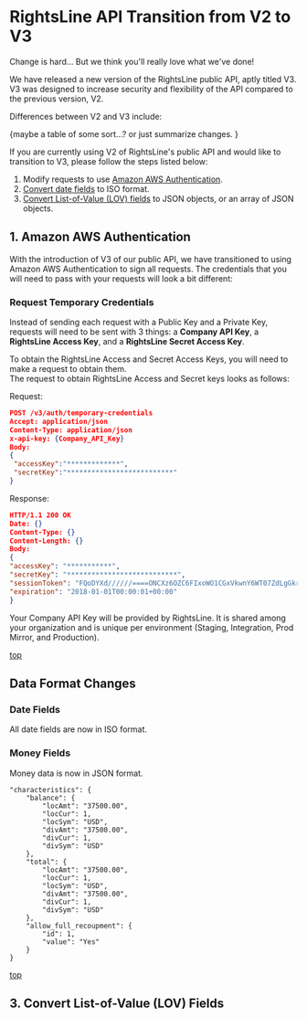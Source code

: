 ﻿# RightsLine API Transition from V2 to V3 

Change is hard... But we think you'll really love what we've done!  

We have released a new version of the RightsLine public API, aptly titled V3.
V3 was designed to increase security and flexibility of the API compared to the previous version, V2.  

Differences between V2 and V3 include:

{maybe a table of some sort...?  or just summarize changes. }

If you are currently using V2 of RightsLine's public API and would like to transition to V3, please follow the steps listed below:

1. Modify requests to use [Amazon AWS Authentication](#amazon-aws-authentication).
2. [Convert date fields](#convert-date-fields) to ISO format.
3. [Convert List-of-Value (LOV) fields](#convert-list\-of\-value-\(lov\)-fields)  to JSON objects, or an array of JSON objects.


## 1. Amazon AWS Authentication

With the introduction of V3 of our public API, we have transitioned to using Amazon AWS Authentication to sign all requests.  The credentials that you will need to pass with your requests will look a bit different:

### Request Temporary Credentials
Instead of sending each request with a Public Key and a Private Key, requests will need to be sent with 3 things:  a **Company API Key**, a **RightsLine Access Key**, and a **RightsLine Secret Access Key**.
 
To obtain the RightsLine Access and Secret Access Keys, you will need to make a request to obtain them.  
The request to obtain RightsLine Access and Secret keys looks as follows:

Request:
``` json 
POST /v3/auth/temporary-credentials
Accept: application/json
Content-Type: application/json
x-api-key: {Company_API_Key}
Body:
{
 "accessKey":"*************",
 "secretKey":"**************************"
}
```
Response:
``` json 
HTTP/1.1 200 OK
Date: {}
Content-Type: {}
Content-Length: {}
Body:
{
"accessKey": "***********",
"secretKey": "***************************",
"sessionToken": "FQoDYXd//////====ONCXz6OZC6FIxoWO1CGxVkwnY6WT07ZdLgGkr5ZkRCnGpa5uiF5KKbgMMWyQjKIazeyarBvXleDQmJznO4tBKq3U709cY20lVkdzHwAJQ5HXWHVop6w6cRy8uyOFPZ9fPD79PJ0L9KUkSo9uIG8DUK7PRvs4eAtIQQFdW+j2eHx6sUlF====34098qojfaof",
"expiration": "2018-01-01T00:00:01+00:00"
}
```
Your Company API Key will be provided by RightsLine.  It is shared among your organization and is unique per environment (Staging, Integration, Prod Mirror, and Production).  

[top](#rightsline-api-transition-from-v2-to-v3)

## Data Format Changes

### Date Fields
All date fields are now in ISO format.  

### Money Fields
Money data is now in JSON format. 

    "characteristics": {
        "balance": {
            "locAmt": "37500.00",
            "locCur": 1,
            "locSym": "USD",
            "divAmt": "37500.00",
            "divCur": 1,
            "divSym": "USD"
        },
        "total": {
            "locAmt": "37500.00",
            "locCur": 1,
            "locSym": "USD",
            "divAmt": "37500.00",
            "divCur": 1,
            "divSym": "USD"
        },
        "allow_full_recoupment": {
            "id": 1,
            "value": "Yes"
        }
    }
[top](#rightsline-api-transition-from-v2-to-v3)

## 3. Convert List-of-Value (LOV) Fields
